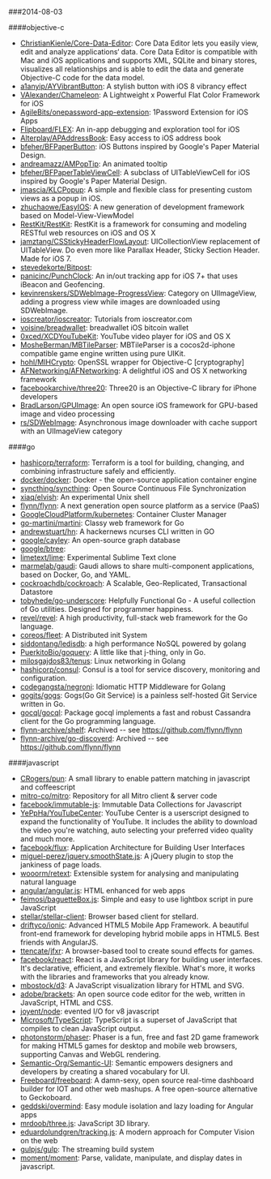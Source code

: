 ###2014-08-03

####objective-c
* [ChristianKienle/Core-Data-Editor](https://github.com/ChristianKienle/Core-Data-Editor): Core Data Editor lets you easily view, edit and analyze applications‘ data. Core Data Editor is compatible with Mac and iOS applications and supports XML, SQLite and binary stores, visualizes all relationships and is able to edit the data and generate Objective-C code for the data model.
* [a1anyip/AYVibrantButton](https://github.com/a1anyip/AYVibrantButton): A stylish button with iOS 8 vibrancy effect
* [VAlexander/Chameleon](https://github.com/VAlexander/Chameleon): A Lightweight x Powerful Flat Color Framework for iOS
* [AgileBits/onepassword-app-extension](https://github.com/AgileBits/onepassword-app-extension): 1Password Extension for iOS Apps
* [Flipboard/FLEX](https://github.com/Flipboard/FLEX): An in-app debugging and exploration tool for iOS
* [Alterplay/APAddressBook](https://github.com/Alterplay/APAddressBook): Easy access to iOS address book
* [bfeher/BFPaperButton](https://github.com/bfeher/BFPaperButton): iOS Buttons inspired by Google's Paper Material Design.
* [andreamazz/AMPopTip](https://github.com/andreamazz/AMPopTip): An animated tooltip
* [bfeher/BFPaperTableViewCell](https://github.com/bfeher/BFPaperTableViewCell): A subclass of UITableViewCell for iOS inspired by Google's Paper Material Design.
* [jmascia/KLCPopup](https://github.com/jmascia/KLCPopup): A simple and flexible class for presenting custom views as a popup in iOS.
* [zhuchaowe/EasyIOS](https://github.com/zhuchaowe/EasyIOS): A new generation of development framework based on Model-View-ViewModel
* [RestKit/RestKit](https://github.com/RestKit/RestKit): RestKit is a framework for consuming and modeling RESTful web resources on iOS and OS X
* [jamztang/CSStickyHeaderFlowLayout](https://github.com/jamztang/CSStickyHeaderFlowLayout): UICollectionView replacement of UITableView. Do even more like Parallax Header, Sticky Section Header. Made for iOS 7.
* [stevedekorte/Bitpost](https://github.com/stevedekorte/Bitpost): 
* [panicinc/PunchClock](https://github.com/panicinc/PunchClock): An in/out tracking app for iOS 7+ that uses iBeacon and Geofencing.
* [kevinrenskers/SDWebImage-ProgressView](https://github.com/kevinrenskers/SDWebImage-ProgressView): Category on UIImageView, adding a progress view while images are downloaded using SDWebImage.
* [ioscreator/ioscreator](https://github.com/ioscreator/ioscreator): Tutorials from ioscreator.com
* [voisine/breadwallet](https://github.com/voisine/breadwallet): breadwallet iOS bitcoin wallet
* [0xced/XCDYouTubeKit](https://github.com/0xced/XCDYouTubeKit): YouTube video player for iOS and OS X
* [MosheBerman/MBTileParser](https://github.com/MosheBerman/MBTileParser): MBTileParser is a cocos2d-iphone compatible game engine written using pure UIKit.
* [hohl/MIHCrypto](https://github.com/hohl/MIHCrypto): OpenSSL wrapper for Objective-C [cryptography]
* [AFNetworking/AFNetworking](https://github.com/AFNetworking/AFNetworking): A delightful iOS and OS X networking framework
* [facebookarchive/three20](https://github.com/facebookarchive/three20): Three20 is an Objective-C library for iPhone developers
* [BradLarson/GPUImage](https://github.com/BradLarson/GPUImage): An open source iOS framework for GPU-based image and video processing
* [rs/SDWebImage](https://github.com/rs/SDWebImage): Asynchronous image downloader with cache support with an UIImageView category

####go
* [hashicorp/terraform](https://github.com/hashicorp/terraform): Terraform is a tool for building, changing, and combining infrastructure safely and efficiently.
* [docker/docker](https://github.com/docker/docker): Docker - the open-source application container engine
* [syncthing/syncthing](https://github.com/syncthing/syncthing): Open Source Continuous File Synchronization
* [xiaq/elvish](https://github.com/xiaq/elvish): An experimental Unix shell
* [flynn/flynn](https://github.com/flynn/flynn): A next generation open source platform as a service (PaaS)
* [GoogleCloudPlatform/kubernetes](https://github.com/GoogleCloudPlatform/kubernetes): Container Cluster Manager
* [go-martini/martini](https://github.com/go-martini/martini): Classy web framework for Go
* [andrewstuart/hn](https://github.com/andrewstuart/hn): A hackernews ncurses CLI written in GO
* [google/cayley](https://github.com/google/cayley): An open-source graph database
* [google/btree](https://github.com/google/btree): 
* [limetext/lime](https://github.com/limetext/lime): Experimental Sublime Text clone
* [marmelab/gaudi](https://github.com/marmelab/gaudi): Gaudi allows to share multi-component applications, based on Docker, Go, and YAML.
* [cockroachdb/cockroach](https://github.com/cockroachdb/cockroach): A Scalable, Geo-Replicated, Transactional Datastore
* [tobyhede/go-underscore](https://github.com/tobyhede/go-underscore):  Helpfully Functional Go -  A useful collection of Go utilities. Designed for programmer happiness. 
* [revel/revel](https://github.com/revel/revel): A high productivity, full-stack web framework for the Go language.
* [coreos/fleet](https://github.com/coreos/fleet): A Distributed init System
* [siddontang/ledisdb](https://github.com/siddontang/ledisdb): a high performance NoSQL powered by  golang
* [PuerkitoBio/goquery](https://github.com/PuerkitoBio/goquery): A little like that j-thing, only in Go.
* [milosgajdos83/tenus](https://github.com/milosgajdos83/tenus): Linux networking in Golang
* [hashicorp/consul](https://github.com/hashicorp/consul): Consul is a tool for service discovery, monitoring and configuration.
* [codegangsta/negroni](https://github.com/codegangsta/negroni): Idiomatic HTTP Middleware for Golang
* [gogits/gogs](https://github.com/gogits/gogs): Gogs(Go Git Service) is a painless self-hosted Git Service written in Go.
* [gocql/gocql](https://github.com/gocql/gocql): Package gocql implements a fast and robust Cassandra client for the Go programming language.
* [flynn-archive/shelf](https://github.com/flynn-archive/shelf): Archived -- see https://github.com/flynn/flynn
* [flynn-archive/go-discoverd](https://github.com/flynn-archive/go-discoverd): Archived -- see https://github.com/flynn/flynn

####javascript
* [CRogers/pun](https://github.com/CRogers/pun): A small library to enable pattern matching in javascript and coffeescript
* [mitro-co/mitro](https://github.com/mitro-co/mitro): Repository for all Mitro client & server code
* [facebook/immutable-js](https://github.com/facebook/immutable-js): Immutable Data Collections for Javascript
* [YePpHa/YouTubeCenter](https://github.com/YePpHa/YouTubeCenter): YouTube Center is a userscript designed to expand the functionality of YouTube. It includes the ability to download the video you're watching, auto selecting your preferred video quality and much more.
* [facebook/flux](https://github.com/facebook/flux): Application Architecture for Building User Interfaces
* [miguel-perez/jquery.smoothState.js](https://github.com/miguel-perez/jquery.smoothState.js): A jQuery plugin to stop the jankiness of page loads.
* [wooorm/retext](https://github.com/wooorm/retext): Extensible system for analysing and manipulating natural language
* [angular/angular.js](https://github.com/angular/angular.js): HTML enhanced for web apps
* [feimosi/baguetteBox.js](https://github.com/feimosi/baguetteBox.js): Simple and easy to use lightbox script in pure JavaScript
* [stellar/stellar-client](https://github.com/stellar/stellar-client): Browser based client for stellard.
* [driftyco/ionic](https://github.com/driftyco/ionic): Advanced HTML5 Mobile App Framework. A beautiful front-end framework for developing hybrid mobile apps in HTML5. Best friends with AngularJS.
* [ttencate/jfxr](https://github.com/ttencate/jfxr): A browser-based tool to create sound effects for games.
* [facebook/react](https://github.com/facebook/react): React is a JavaScript library for building user interfaces. It's declarative, efficient, and extremely flexible. What's more, it works with the libraries and frameworks that you already know.
* [mbostock/d3](https://github.com/mbostock/d3): A JavaScript visualization library for HTML and SVG.
* [adobe/brackets](https://github.com/adobe/brackets): An open source code editor for the web, written in JavaScript, HTML and CSS.
* [joyent/node](https://github.com/joyent/node): evented I/O for v8 javascript
* [Microsoft/TypeScript](https://github.com/Microsoft/TypeScript): TypeScript is a superset of JavaScript that compiles to clean JavaScript output.
* [photonstorm/phaser](https://github.com/photonstorm/phaser): Phaser is a fun, free and fast 2D game framework for making HTML5 games for desktop and mobile web browsers, supporting Canvas and WebGL rendering.
* [Semantic-Org/Semantic-UI](https://github.com/Semantic-Org/Semantic-UI): Semantic empowers designers and developers by creating a shared vocabulary for UI.
* [Freeboard/freeboard](https://github.com/Freeboard/freeboard): A damn-sexy, open source real-time dashboard builder for IOT and other web mashups. A free open-source alternative to Geckoboard.
* [geddski/overmind](https://github.com/geddski/overmind): Easy module isolation and lazy loading for Angular apps
* [mrdoob/three.js](https://github.com/mrdoob/three.js): JavaScript 3D library.
* [eduardolundgren/tracking.js](https://github.com/eduardolundgren/tracking.js): A modern approach for Computer Vision on the web
* [gulpjs/gulp](https://github.com/gulpjs/gulp): The streaming build system
* [moment/moment](https://github.com/moment/moment): Parse, validate, manipulate, and display dates in javascript.
